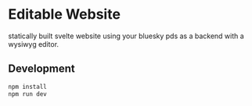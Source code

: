 # Editable Website

statically built svelte website using your bluesky pds as a backend with a wysiwyg editor.

## Development

```bash
npm install
npm run dev
```